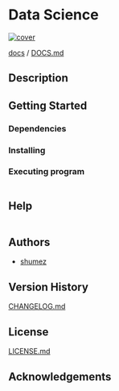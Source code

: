 <!--
Filename: 	README.md
Project: 	/Users/shume/Developer/DataScience
Author: 	shumez <https://github.com/shumez>
Created: 	2019-03-30 14:18:6
Modified: 	2019-03-30 14:19:16
-----
Copyright (c) 2019 shumez
-->

# Data Science

[![cover](img/)][img]


[docs] / [DOCS.md]


## Description


## Getting Started



### Dependencies



### Installing



### Executing program

```
```

## Help

```
```

## Authors

* [shumez]

## Version History

[CHANGELOG.md]

## License

[LICENSE.md]


## Acknowledgements


<!-- ------------------------------- -->
[shumez]: shumez
[img]: img/
[DOCS.md]: docs/DOCS.md
[docs]: docs/
[CHANGELOG.md]: CHANGELOG.md
[LICENSE.md]: LICENSE.md
